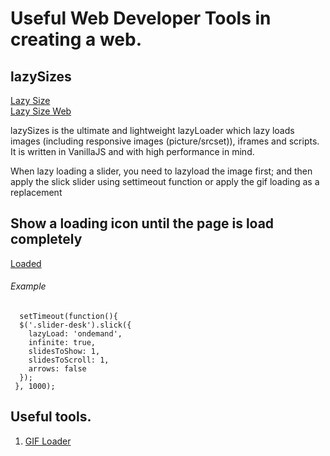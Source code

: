 # Useful Web Developer Tools in creating a web.

## lazySizes
[Lazy Size](https://github.com/aFarkas/lazysizes)     
[Lazy Size Web](https://afarkas.github.io/lazysizes/index.html)   
     
lazySizes is the ultimate and lightweight lazyLoader which lazy loads images (including responsive images (picture/srcset)), iframes and scripts. It is written in VanillaJS and with high performance in mind.

When lazy loading a slider, you need to lazyload the image first; and then apply the slick slider using settimeout function or apply the gif loading as a replacement

## Show a loading icon until the page is load completely

[Loaded](https://stackoverflow.com/questions/23906956/show-loading-icon-until-the-page-is-load)

###### Example

```
  setTimeout(function(){
  $('.slider-desk').slick({
    lazyLoad: 'ondemand',
    infinite: true,
    slidesToShow: 1,
    slidesToScroll: 1,
    arrows: false
  });
 }, 1000);
```

## Useful tools.

1. [GIF Loader](https://loading.io/)
